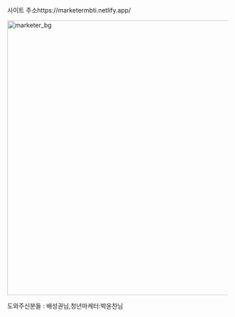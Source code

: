 사이트 주소https://marketermbti.netlify.app/



<img width="628" alt="marketer_bg" src="https://user-images.githubusercontent.com/87348313/217338670-ae11a344-24b2-4b49-85a6-3c41601faaf6.png">



도와주신분들 : 배성권님,청년마케터:박윤찬님

